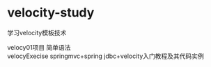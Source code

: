 # velocity-study
学习velocity模板技术

velocy01项目  简单语法<br>
velocyExecise springmvc+spring jdbc+velocity入门教程及其代码实例

